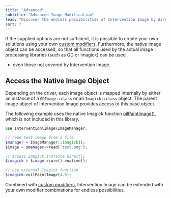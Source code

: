 ```yaml
---
title: "Advanced"
subtitle: "Advanced Image Modification"
lead: "Discover the endless possibilities of Intervention Image by directly accessing the native image data and combining them with custom modifier classes."
sort: 7
---
```


If the supplied options are not sufficient, it is possible to create your own
solutions using your own [custom modifiers](/v3/modifying-images/custom-modifiers).
Furthermore, the native image object can be accessed, so that all functions
used by the actual image processing libraries (such as GD or Imagick) can be used
- even those not covered by Intervention Image.

## Access the Native Image Object

Depending on the driver, each image object is mapped internally by either an
instance of a `GDImage::class` or an `Imagick::class` object. The parent image object of
Intervention Image provides access to this base object.

The following example uses the native Imagick function
[oilPaintImage()](https://www.php.net/manual/en/imagick.oilpaintimage.php),
which is not included in this library.

```php
use Intervention\Image\ImageManager;

// read test image from a file
$manager = ImageManager::imagick();
$image = $manager->read('test.png');

// access Imagick instance directly
$imagick = $image->core()->native();

// use external Imagick function
$imagick->oilPaintImage(4.5);
```

Combined with [custom modifiers](/v3/modifying-images/custom-modifiers), Intervention
Image can be extended with your own modifier combinations for endless
possibilities.

